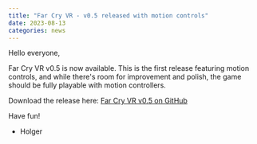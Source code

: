 ```yaml
---
title: "Far Cry VR - v0.5 released with motion controls"
date: 2023-08-13
categories: news
---
```


Hello everyone,

Far Cry VR v0.5 is now available. This is the first release featuring motion controls, and while
there's room for improvement and polish, the game should be fully playable with motion controllers.

Download the release here: [Far Cry VR v0.5 on GitHub](https://github.com/fholger/farcry_vrmod/releases/tag/v0.5.0)

Have fun!

- Holger
